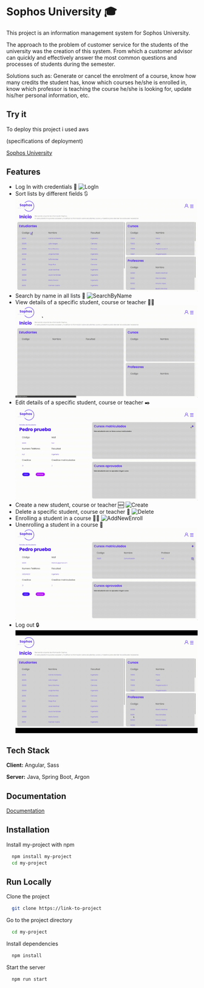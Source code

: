 
# Sophos University 🎓

This project is an information management system for Sophos University.

The approach to the problem of customer service for the students of the university was the creation of this system. From which a customer advisor can quickly and effectively answer the most common questions and processes of students during the semester. 

Solutions such as: Generate or cancel the enrolment of a course, know how many credits the student has, know which courses he/she is enrolled in, know which professor is teaching the course he/she is looking for, update his/her personal information, etc.


## Try it

To deploy this project i used aws

(specifications of deployment)

[Sophos University](link)


## Features

- Log In with credentials 🔐
    ![LogIn](FeaturesAppGifs/LogInSophosUni.gif)
- Sort lists by different fields 🔃
    ![SortLists](FeaturesAppGifs/SortListsSophosUniversity.gif)
- Search by name in all lists 🔎
    ![SearchByName](FeaturesAppGifs/SearchByNameSophosUniversity.gif)
- View details of a specific student, course or teacher 🙋‍♂️
    ![Details](FeaturesAppGifs/DetailsSophosUniversity.gif)
- Edit details of a specific student, course or teacher ✒️
    ![Edit](FeaturesAppGifs/EditSophosUniversity.gif)
- Create a new student, course or teacher 🆕
    ![Create](FeaturesAppGifs/CreateNewSophosUni.gif)
- Delete a specific student, course or teacher 🚮
    ![Delete](FeaturesAppGifs/DeleteSophosUni.gif)
- Enrolling a student in a course 🧑‍💻
    ![AddNewEnroll](FeaturesAppGifs/AddNewEnrollSophosUni.gif)
- Unenrolling a student in a course 🚮
    ![DeleteEnroll](FeaturesAppGifs/DeleteEnrollSophosUni.gif)
- Log out 🔒
    ![DeleteEnroll](FeaturesAppGifs/LogOutSophosUni.gif)


## Tech Stack

**Client:** Angular, Sass

**Server:** Java, Spring Boot, Argon


## Documentation

[Documentation](https://linktodocumentation)


## Installation

Install my-project with npm

```bash
  npm install my-project
  cd my-project
```
    
## Run Locally

Clone the project

```bash
  git clone https://link-to-project
```

Go to the project directory

```bash
  cd my-project
```

Install dependencies

```bash
  npm install
```

Start the server

```bash
  npm run start
```

